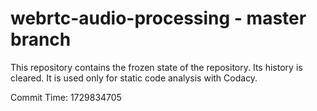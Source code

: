 # webrtc-audio-processing - master branch

This repository contains the frozen state of the repository.
Its history is cleared. It is used only for static code
analysis with Codacy.

Commit Time: 1729834705